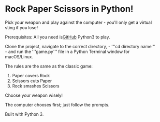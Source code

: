 # Rock Paper Scissors in Python!

Pick your weapon and play against the computer - you'll only get a virtual sting if you lose!

Prerequisites: All you need is[GitHub](python3) Python3 to play.

Clone the project, navigate to the correct directory, - '''cd directory name''' - and run the '''game.py''' file in a Python Terminal window for macOS/Linux.

The rules are the same as the classic game:
1. Paper covers Rock
2. Scissors cuts Paper
3. Rock smashes Scissors

Choose your weapon wisely!

The computer chooses first; just follow the prompts.

Built with Python 3.